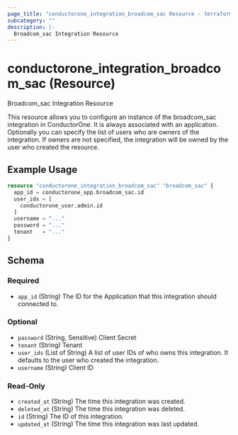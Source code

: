 ```yaml
---
page_title: "conductorone_integration_broadcom_sac Resource - terraform-provider-conductorone"
subcategory: ""
description: |-
  Broadcom_sac Integration Resource
---
```


# conductorone_integration_broadcom_sac (Resource)

Broadcom_sac Integration Resource

This resource allows you to configure an instance of the broadcom_sac integration in ConductorOne.
It is always associated with an application. Optionally you can specify the list of users who are owners of the integration.
If owners are not specified, the integration will be owned by the user who created the resource.

## Example Usage

```terraform
resource "conductorone_integration_broadcom_sac" "broadcom_sac" {
  app_id = conductorone_app.broadcom_sac.id
  user_ids = [
    conductorone_user.admin.id
  ]
  username = "..."
  password = "..."
  tenant   = "..."
}
```

<!-- schema generated by tfplugindocs -->
## Schema

### Required

- `app_id` (String) The ID for the Application that this integration should connected to.

### Optional

- `password` (String, Sensitive) Client Secret
- `tenant` (String) Tenant
- `user_ids` (List of String) A list of user IDs of who owns this integration. It defaults to the user who created the integration.
- `username` (String) Client ID

### Read-Only

- `created_at` (String) The time this integration was created.
- `deleted_at` (String) The time this integration was deleted.
- `id` (String) The ID of this integration.
- `updated_at` (String) The time this integration was last updated.
